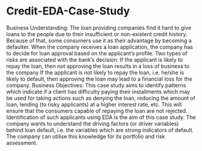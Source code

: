 # Credit-EDA-Case-Study
Business Understanding: 
The loan providing companies find it hard to give loans to the 
people due to their insufficient or non-existent credit history. 
Because of that, some consumers use it as their advantage by 
becoming a defaulter. When the company receives a loan 
application, the company has to decide for loan approval based 
on the applicant’s profile. Two types of risks are associated 
with the bank’s decision: 
If the applicant is likely to repay the loan, then not approving 
the loan results in a loss of business to the company 
If the applicant is not likely to repay the loan, i.e. he/she is 
likely to default, then approving the loan may lead to a 
financial loss for the company. 
Business Objectives: 
This case study aims to identify patterns which indicate if a 
client has difficulty paying their installments which may be 
used for taking actions such as denying the loan, reducing the 
amount of loan, lending (to risky applicants) at a higher 
interest rate, etc. This will ensure that the consumers capable 
of repaying the loan are not rejected. Identification of such 
applicants using EDA is the aim of this case study. The company 
wants to understand the driving factors (or driver variables) 
behind loan default, i.e. the variables which are strong 
indicators of default. The company can utilise this knowledge 
for its portfolio and risk assessment.
